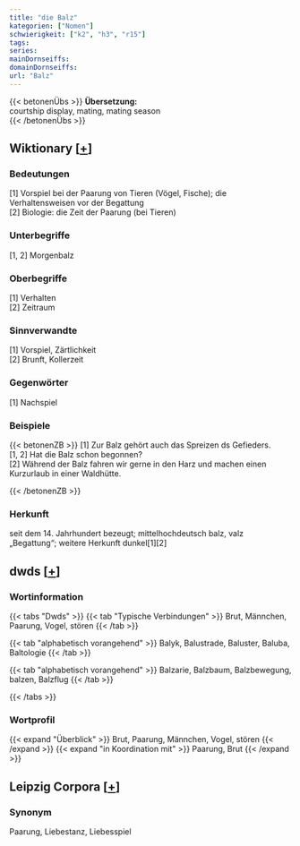 ```yaml
---
title: "die Balz"
kategorien: ["Nomen"]
schwierigkeit: ["k2", "h3", "r15"]
tags:
series:
mainDornseiffs:
domainDornseiffs:
url: "Balz"
---
```


{{< betonenÜbs >}}
**Übersetzung:**  
courtship display, mating, mating season  
{{< /betonenÜbs >}}

## Wiktionary [[+](https://de.wiktionary.org/wiki/Balz)]

### Bedeutungen
[1] Vorspiel bei der Paarung von Tieren (Vögel, Fische); die Verhaltensweisen vor der Begattung  
[2] Biologie: die Zeit der Paarung (bei Tieren)  

### Unterbegriffe
[1, 2] Morgenbalz  

### Oberbegriffe
[1] Verhalten  
[2] Zeitraum  

### Sinnverwandte
[1] Vorspiel, Zärtlichkeit  
[2] Brunft, Kollerzeit  

### Gegenwörter
[1] Nachspiel  

### Beispiele
{{< betonenZB >}}
[1] Zur Balz  gehört auch das Spreizen ds Gefieders.  
[1, 2] Hat die Balz schon begonnen?  
[2] Während der Balz fahren wir gerne in den Harz und machen einen Kurzurlaub in einer Waldhütte.  

{{< /betonenZB >}}
### Herkunft
seit dem 14. Jahrhundert bezeugt; mittelhochdeutsch balz, valz „Begattung“; weitere Herkunft dunkel[1][2]  



## dwds [[+](https://www.dwds.de/wb/Balz)]

### Wortinformation
{{< tabs "Dwds" >}}
{{< tab "Typische Verbindungen" >}}
Brut, Männchen, Paarung, Vogel, stören
{{< /tab >}}

{{< tab "alphabetisch vorangehend" >}}
Balyk, Balustrade, Baluster, Baluba, Baltologie
{{< /tab >}}

{{< tab "alphabetisch vorangehend" >}}
Balzarie, Balzbaum, Balzbewegung, balzen, Balzflug
{{< /tab >}}

{{< /tabs >}}

### Wortprofil
{{< expand "Überblick" >}} Brut, Paarung, Männchen, Vogel, stören {{< /expand >}}
{{< expand "in Koordination mit" >}} Paarung, Brut {{< /expand >}}

## Leipzig Corpora [[+](https://corpora.uni-leipzig.de/en/res?word=Balz&corpusId=deu_newscrawl-public_2018)]


### Synonym
Paarung, Liebestanz, Liebesspiel

